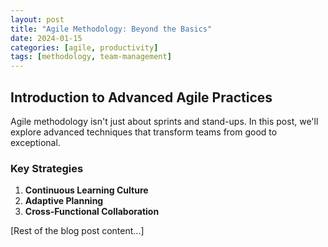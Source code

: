 ```yaml
---
layout: post
title: "Agile Methodology: Beyond the Basics"
date: 2024-01-15
categories: [agile, productivity]
tags: [methodology, team-management]
---
```


## Introduction to Advanced Agile Practices

Agile methodology isn't just about sprints and stand-ups. In this post, we'll explore advanced techniques that transform teams from good to exceptional.

### Key Strategies

1. **Continuous Learning Culture**
2. **Adaptive Planning**
3. **Cross-Functional Collaboration**

[Rest of the blog post content...]
